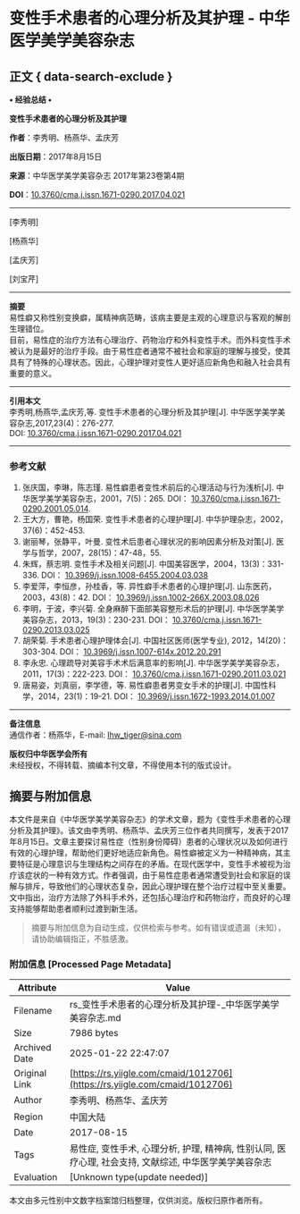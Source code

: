# 变性手术患者的心理分析及其护理 - 中华医学美学美容杂志

## 正文 { data-search-exclude }


**• 经验总结 •**

**变性手术患者的心理分析及其护理**

**作者**：李秀明、杨燕华、孟庆芳  

**出版日期**：2017年8月15日

**来源**：中华医学美学美容杂志 2017年第23卷第4期  

**DOI**：[10.3760/cma.j.issn.1671-0290.2017.04.021](https://doi.org/10.3760/cma.j.issn.1671-0290.2017.04.021)  

---

[李秀明]

[杨燕华]

[孟庆芳]

[刘宝芹]

---

**摘要**  
易性癖又称性别变换癖，属精神病范畴，该病主要是主观的心理意识与客观的解剖生理错位。  
目前，易性症的治疗方法有心理治疗、药物治疗和外科变性手术。而外科变性手术被认为是最好的治疗手段。由于易性症者通常不被社会和家庭的理解与接受，使其具有了特殊的心理状态。因此，心理护理对变性人更好适应新角色和融入社会具有重要的意义。

---

**引用本文**  
李秀明,杨燕华,孟庆芳,等. 变性手术患者的心理分析及其护理[J]. 中华医学美学美容杂志,2017,23(4)：276-277.  
DOI: [10.3760/cma.j.issn.1671-0290.2017.04.021](https://doi.org/10.3760/cma.j.issn.1671-0290.2017.04.021)  

---

### 参考文献  
1. 张庆国，李琳，陈志瑾. 易性癖患者变性术前后的心理活动与行为浅析[J]. 中华医学美学美容杂志，2001，7(5)：265. DOI： [10.3760/cma.j.issn.1671-0290.2001.05.014](http://dx.doi.org/10.3760/cma.j.issn.1671-0290.2001.05.014).  
2. 王大方，曹艳，杨国荣. 变性手术患者的心理护理[J]. 中华护理杂志，2002，37(6)：452-453.  
3. 谢丽琴，张静平，叶曼. 变性术后患者心理状况的影响因素分析及对策[J]. 医学与哲学，2007，28(15)：47-48，55.  
4. 朱辉，蔡志明. 变性手术及相关问题[J]. 中国美容医学，2004，13(3)：331-336. DOI： [10.3969/j.issn.1008-6455.2004.03.038](http://dx.doi.org/10.3969/j.issn.1008-6455.2004.03.038)  
5. 李爱萍，李恒彦，孙桂香，等. 异性癖手术患者的心理护理[J]. 山东医药，2003，43(8)：42. DOI： [10.3969/j.issn.1002-266X.2003.08.026](http://dx.doi.org/10.3969/j.issn.1002-266X.2003.08.026)  
6. 李明，于波，李兴菊. 全身麻醉下面部美容整形术后的护理[J]. 中华医学美学美容杂志，2013，19(3)：230-231. DOI： [10.3760/cma.j.issn.1671-0290.2013.03.025](http://dx.doi.org/10.3760/cma.j.issn.1671-0290.2013.03.025)  
7. 胡荣菊. 手术患者心理护理体会[J]. 中国社区医师(医学专业), 2012，14(20)：303-304. DOI： [10.3969/j.issn.1007-614x.2012.20.291](http://dx.doi.org/10.3969/j.issn.1007-614x.2012.20.291)  
8. 李永忠. 心理疏导对美容手术术后满意率的影响[J]. 中华医学美学美容杂志，2011，17(3)：222-223. DOI： [10.3760/cma.j.issn.1671-0290.2011.03.021](http://dx.doi.org/10.3760/cma.j.issn.1671-0290.2011.03.021)  
9. 唐易姿，刘真丽，李学德，等. 易性癖患者男变女手术的护理[J]. 中国性科学，2014，23(1)：19-21. DOI： [10.3969/j.issn.1672-1993.2014.01.007](http://dx.doi.org/10.3969/j.issn.1672-1993.2014.01.007)  

---

**备注信息**  
通信作者：杨燕华，E-mail: [lhw_tiger@sina.com](mailto:lhw_tiger@sina.com)

**版权归中华医学会所有**  
未经授权，不得转载、摘编本刊文章，不得使用本刊的版式设计。
<!-- tcd_original_link https://rs.yiigle.com/cmaid/1012706 -->


## 摘要与附加信息

<!-- tcd_abstract -->
本文件是来自《中华医学美学美容杂志》的学术文章，题为《变性手术患者的心理分析及其护理》。该文由李秀明、杨燕华、孟庆芳三位作者共同撰写，发表于2017年8月15日。文章主要探讨易性症（性别身份障碍）患者的心理状况以及如何进行有效的心理护理，帮助他们更好地适应新角色。易性癖被定义为一种精神病，其主要特征是心理意识与生理结构之间存在的矛盾。在现代医学中，变性手术被视为治疗该症状的一种有效方式。作者强调，由于易性症患者通常遭受到社会和家庭的误解与排斥，导致他们的心理状态复杂，因此心理护理在整个治疗过程中至关重要。文中指出，治疗方法除了外科手术外，还包括心理治疗和药物治疗，而良好的心理支持能够帮助患者顺利过渡到新生活。
<!-- tcd_abstract_end -->

> 摘要与附加信息为自动生成，仅供检索与参考。如有错误或遗漏（未知），请协助编辑指正，不胜感激。

### 附加信息 [Processed Page Metadata]

| Attribute       | Value                                  |
|-----------------|----------------------------------------|
| Filename        | rs_变性手术患者的心理分析及其护理-_中华医学美学美容杂志.md                             |
| Size            | 7986 bytes                           |
| Archived Date   | 2025-01-22 22:47:07                             |
| Original Link   | [https://rs.yiigle.com/cmaid/1012706](https://rs.yiigle.com/cmaid/1012706)                       |
| Author          | 李秀明、杨燕华、孟庆芳                               |
| Region          | 中国大陆                               |
| Date            | 2017-08-15                                 |
| Tags            | 易性症, 变性手术, 心理分析, 护理, 精神病, 性别认同, 医疗心理, 社会支持, 文献综述, 中华医学美学美容杂志                                 |
| Evaluation            | [Unknown type(update needed)]                                 |
<!-- tcd_table_end -->

本文由多元性别中文数字档案馆归档整理，仅供浏览。版权归原作者所有。
